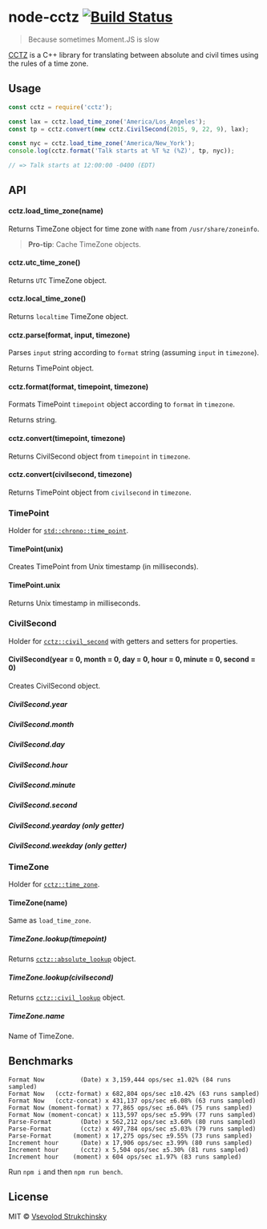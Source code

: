 # node-cctz [![Build Status](https://travis-ci.org/floatdrop/node-cctz.svg?branch=master)](https://travis-ci.org/floatdrop/node-cctz)

> Because sometimes Moment.JS is slow

[CCTZ](https://github.com/google/cctz) is a C++ library for translating between absolute and civil times using the rules of a time zone.

## Usage

```js
const cctz = require('cctz');

const lax = cctz.load_time_zone('America/Los_Angeles');
const tp = cctz.convert(new cctz.CivilSecond(2015, 9, 22, 9), lax);

const nyc = cctz.load_time_zone('America/New_York');
console.log(cctz.format('Talk starts at %T %z (%Z)', tp, nyc));

// => Talk starts at 12:00:00 -0400 (EDT)
```

## API

#### cctz.load_time_zone(name)

Returns TimeZone object for time zone with `name` from `/usr/share/zoneinfo`.

> __Pro-tip__: Cache TimeZone objects.

#### cctz.utc_time_zone()

Returns `UTC` TimeZone object.

#### cctz.local_time_zone()

Returns `localtime` TimeZone object.

#### cctz.parse(format, input, timezone)

Parses `input` string according to `format` string (assuming `input` in `timezone`).

Returns TimePoint object.

#### cctz.format(format, timepoint, timezone)

Formats TimePoint `timepoint` object according to `format` in `timezone`.

Returns string.

#### cctz.convert(timepoint, timezone)

Returns CivilSecond object from `timepoint` in `timezone`.

#### cctz.convert(civilsecond, timezone)

Returns TimePoint object from `civilsecond` in `timezone`.


### TimePoint

Holder for [`std::chrono::time_point`](http://en.cppreference.com/w/cpp/chrono/time_point).

#### TimePoint(unix)

Creates TimePoint from Unix timestamp (in milliseconds).

#### TimePoint.unix

Returns Unix timestamp in milliseconds.


### CivilSecond

Holder for [`cctz::civil_second`](https://github.com/google/cctz/blob/6a694a40f3770f6d41e6ab1721c29f4ea1d8352b/include/civil_time.h#L22) with getters and setters for properties.

#### CivilSecond(year = 0, month = 0, day = 0, hour = 0, minute = 0, second = 0)

Creates CivilSecond object.

##### CivilSecond.year
##### CivilSecond.month
##### CivilSecond.day
##### CivilSecond.hour
##### CivilSecond.minute
##### CivilSecond.second
##### CivilSecond.yearday (only getter)
##### CivilSecond.weekday (only getter)


### TimeZone

Holder for [`cctz::time_zone`](https://github.com/google/cctz/blob/6a694a40f3770f6d41e6ab1721c29f4ea1d8352b/include/time_zone.h#L37).

#### TimeZone(name)

Same as `load_time_zone`.

##### TimeZone.lookup(timepoint)

Returns [`cctz::absolute_lookup`](https://github.com/google/cctz/blob/6a694a40f3770f6d41e6ab1721c29f4ea1d8352b/include/time_zone.h#L60) object.

##### TimeZone.lookup(civilsecond)

Returns [`cctz::civil_lookup`](https://github.com/google/cctz/blob/6a694a40f3770f6d41e6ab1721c29f4ea1d8352b/include/time_zone.h#L85) object.

##### TimeZone.name

Name of TimeZone.


## Benchmarks

```
Format Now          (Date) x 3,159,444 ops/sec ±1.02% (84 runs sampled)
Format Now   (cctz-format) x 682,804 ops/sec ±10.42% (63 runs sampled)
Format Now   (cctz-concat) x 431,137 ops/sec ±6.08% (63 runs sampled)
Format Now (moment-format) x 77,865 ops/sec ±6.04% (75 runs sampled)
Format Now (moment-concat) x 113,597 ops/sec ±5.99% (77 runs sampled)
Parse-Format        (Date) x 562,212 ops/sec ±3.60% (80 runs sampled)
Parse-Format        (cctz) x 497,784 ops/sec ±5.03% (79 runs sampled)
Parse-Format      (moment) x 17,275 ops/sec ±9.55% (73 runs sampled)
Increment hour      (Date) x 17,906 ops/sec ±3.99% (80 runs sampled)
Increment hour      (cctz) x 5,504 ops/sec ±5.30% (81 runs sampled)
Increment hour    (moment) x 604 ops/sec ±1.97% (83 runs sampled)
```

Run `npm i` and then `npm run bench`.

## License

MIT © [Vsevolod Strukchinsky](mailto://floatdrop@gmail.com)
